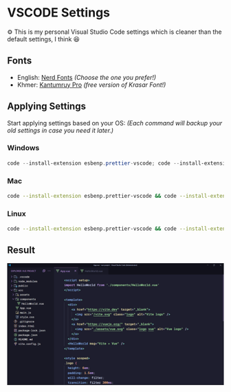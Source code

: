 # VSCODE Settings

⚙️ This is my personal Visual Studio Code settings which is cleaner than the default settings, I think 😆

## Fonts

- English: <a href="https://www.nerdfonts.com/font-downloads" alt="Nerd Fonts URL">Nerd Fonts</a> <i>(Choose the one you prefer!)</i>
- Khmer: <a href="https://fonts.google.com/specimen/Kantumruy+Pro" alt="Kantumruy Pro fonts">Kantumruy Pro</a> <i>(free version of Krasar Font!)</i>

## Applying Settings

Start applying settings based on your OS: <i>(Each command will backup your old settings in case you need it later.)</i>

### Windows

```powershell
code --install-extension esbenp.prettier-vscode; code --install-extension Catppuccin.catppuccin-vsc; code --install-extension Catppuccin.catppuccin-vsc-icons; if (Test-Path "$env:APPDATA\Code\User\settings.json") { mv "$env:APPDATA\Code\User\settings.json" "$env:APPDATA\Code\User\settings.json.bak" } else { Write-Host "settings.json not found, skipping backup" }; irm "https://github.com/samithseu/vscode-settings/raw/main/settings.json" -OutFile "$env:APPDATA\Code\User\settings.json"; irm "https://github.com/samithseu/vscode-settings/raw/main/keybindings.json" -OutFile "$env:APPDATA\Code\User\keybindings.json"
```

### Mac

```bash
code --install-extension esbenp.prettier-vscode && code --install-extension Catppuccin.catppuccin-vsc && code --install-extension Catppuccin.catppuccin-vsc-icons && [ -f "$HOME/Library/Application Support/Code/User/settings.json" ] && mv "$HOME/Library/Application Support/Code/User/settings.json" "$HOME/Library/Application Support/Code/User/settings.json.bak" || echo "settings.json not found, skipping backup" && curl -o "$HOME/Library/Application Support/Code/User/settings.json" https://github.com/samithseu/vscode-settings/raw/main/settings.json && curl -o "$HOME/Library/Application Support/Code/User/keybindings.json" https://github.com/samithseu/vscode-settings/raw/main/keybindings.json
```

### Linux

```bash
code --install-extension esbenp.prettier-vscode && code --install-extension Catppuccin.catppuccin-vsc && code --install-extension Catppuccin.catppuccin-vsc-icons && [ -f "$HOME/.config/Code/User/settings.json" ] && mv "$HOME/.config/Code/User/settings.json" "$HOME/.config/Code/User/settings.json.bak" || echo "settings.json not found, skipping backup" && curl -o "$HOME/.config/Code/User/settings.json" https://github.com/samithseu/vscode-settings/raw/main/settings.json && curl -o "$HOME/.config/Code/User/keybindings.json" https://github.com/samithseu/vscode-settings/raw/main/keybindings.json
```

## Result

<img src="SAMPLE.png" />

